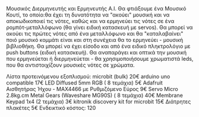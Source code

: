 Μουσικός Διερμηνευτής και Ερμηνευτής Α.Ι.
Θα φτιάξουμε ένα Μουσικό Κουτί, το οποίο:θα έχει τη δυνατότητα να "ακούει" μουσική και να αποκωδικοποιεί τις νότες, 
καθώς και να ερμηνεύει τις νότες σε ένα ρομπότ-μεταλλόφωνο (θα γίνει ειδική κατασκευή με servos). 
Θα μπορεί να ακούει τις πρώτες νότες από ένα μεταλλόφωνο και θα "καταλαβαίνει" ποιό μουσικό κομμάτι είναι 
και στη συνέχεια θα το ερμηνεύει - μουσική βιβλιοθήκη.
Θα μπορεί να έχει είσοδο και από ένα ειδικό πληκτρολόγιο με push buttons (ειδική κατασκευή).
Θα αναπαράγει και οπτικά την μουσική που ερμηνεύεται ή διερμηνεύεται - θα χρησιμοποιήσουμε χρωματιστά leds, που θα αντιστοιχίζουν μουσικές νότες σε χρώματα.

Λίστα προτεινόμενου εξοπλισμού:	microbit (bulk) 20€
arduino uno compatible 17€
LED Diffused 5mm RGB ( 8 τεμάχια) 5€
Adafruit Αισθητήρας Ήχου - MAX4466 με Ρυθμιζόμενο Εύρος 9€
Servo Micro 2.8kg.cm Metal Gears (Waveshare MG90S) ( 8 τεμάχια) 40€
Membrane Keypad 1x4 (2 τεμάχια) 3€
kitronik discovery kit for microbit 15€
Διάτρητες πλακέτες 5€
Ενδεικτικό κόστος:	120

